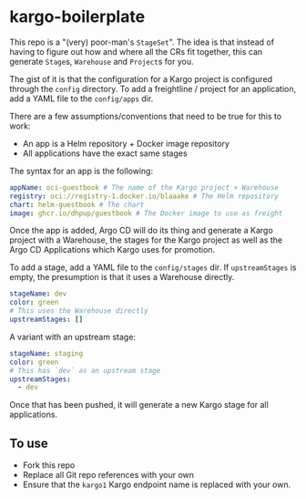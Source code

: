 # kargo-boilerplate

This repo is a "(very) poor-man's `StageSet`". The idea is that instead of having to figure out how and where all the 
CRs fit together, this can generate `Stage`s, `Warehouse` and `Project`s for you.

The gist of it is that the configuration for a Kargo project is configured through the `config` directory. To add a 
freightline / project for an application, add a YAML file to the `config/apps` dir.

There are a few assumptions/conventions that need to be true for this to work:

* An app is a Helm repository + Docker image repository
* All applications have the exact same stages

The syntax for an app is the following:

```yaml
appName: oci-guestbook # The name of the Kargo project + Warehouse
registry: oci://registry-1.docker.io/blaaake # The Helm repository
chart: helm-guestbook # The chart
image: ghcr.io/dhpup/guestbook # The Docker image to use as freight
```

Once the app is added, Argo CD will do its thing and generate a Kargo project with a Warehouse, the stages for the Kargo 
project as well as the Argo CD Applications which Kargo uses for promotion.

To add a stage, add a YAML file to the `config/stages` dir. If `upstreamStages` is empty, the presumption is that it 
uses a Warehouse directly.

```yaml
stageName: dev
color: green
# This uses the Warehouse directly
upstreamStages: []
```

A variant with an upstream stage:

```yaml
stageName: staging
color: green
# This has `dev` as an upstream stage
upstreamStages: 
  - dev
```

Once that has been pushed, it will generate a new Kargo stage for all applications.

## To use

* Fork this repo
* Replace all Git repo references with your own
* Ensure that the `kargo1` Kargo endpoint name is replaced with your own.
